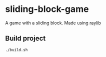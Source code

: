 # sliding-block-game
A game with a sliding block. Made using [raylib](https://www.raylib.com/)

## Build project

```
./build.sh
```

